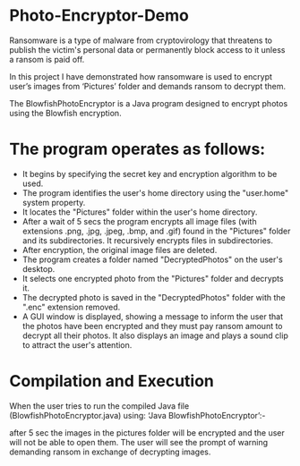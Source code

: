 # Photo-Encryptor-Demo
Ransomware is a type of malware from cryptovirology that threatens to
publish the victim's personal data or permanently block access to it
unless a ransom is paid off.
<p> In this project I have demonstrated how ransomware is used to encrypt user’s images
from ‘Pictures’ folder and demands ransom to decrypt them. 
  <br>
  
The BlowfishPhotoEncryptor is a Java program designed to encrypt photos
using the Blowfish encryption.
</p>

# The program operates as follows:
- It begins by specifying the secret key and encryption algorithm to
be used.
- The program identifies the user's home directory using the
"user.home" system property.
- It locates the "Pictures" folder within the user's home directory.
- After a wait of 5 secs the program encrypts all image files (with
extensions .png, .jpg, .jpeg, .bmp, and .gif) found in the
"Pictures" folder and its subdirectories. It recursively encrypts
files in subdirectories.
- After encryption, the original image files are deleted.
- The program creates a folder named "DecryptedPhotos" on the
user's desktop.
- It selects one encrypted photo from the "Pictures" folder and
decrypts it.
- The decrypted photo is saved in the "DecryptedPhotos" folder
with the ".enc" extension removed.
- A GUI window is displayed, showing a message to inform the
user that the photos have been encrypted and they must pay
ransom amount to decrypt all their photos. It also displays an
image and plays a sound clip to attract the user's attention.
# Compilation and Execution
When the user tries to run the compiled Java file
(BlowfishPhotoEncryptor.java) using: ‘Java BlowfishPhotoEncryptor’:-
<br>

after 5 sec the images in the pictures folder will be encrypted and the
user will not be able to open them. The user will see the prompt of
warning demanding ransom in exchange of decrypting images.
<br>
